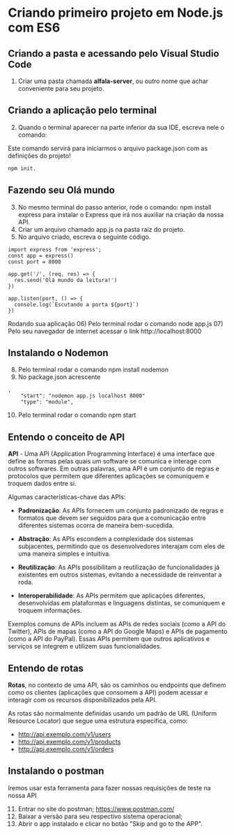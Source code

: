 # Criando primeiro projeto em Node.js com ES6

## Criando a pasta e acessando pelo Visual Studio Code
01) Criar uma pasta chamada **alfala-server**, ou outro nome que achar conveniente para seu projeto.

## Criando a aplicação pelo terminal
02) Quando o terminal aparecer na parte inferior da sua IDE, escreva nele o comando: 

Este comando servirá para iniciarmos o arquivo package.json com as definições do projeto!

```bash
npm init.
```

## Fazendo seu Olá mundo
03) No mesmo terminal do passo anterior, rode o comando: 
npm install express para instalar o Express que irá nos auxiliar na criação da nossa API.
04) Criar um arquivo chamado app.js na pasta raiz do projeto.
05) No arquivo criado, escreva o seguinte código.
```
import express from 'express';
const app = express()
const port = 8000

app.get('/', (req, res) => {
  res.send('Olá mundo da leitura!')
})

app.listen(port, () => {
  console.log(`Escutando a porta ${port}`)
})
```
Rodando sua aplicação
06) Pelo terminal rodar o comando node app.js
07) Pelo seu navegador de internet acessar o link http://localhost:8000

## Instalando o Nodemon 

08) Pelo terminal rodar o comando npm install nodemon 
09) No package.json acrescente 
```
, 
    "start": "nodemon app.js localhost 8000"
    "type": "module",
```
10) Pelo terminal rodar o comando npm start

## Entendo o conceito de API 

__API__ - Uma API (Application Programming Interface) é uma interface que define as formas pelas quais um software se comunica e interage com outros softwares. Em outras palavras, uma API é um conjunto de regras e protocolos que permitem que diferentes aplicações se comuniquem e troquem dados entre si.

Algumas características-chave das APIs:

- __Padronização__: As APIs fornecem um conjunto padronizado de regras e formatos que devem ser seguidos para que a comunicação entre diferentes sistemas ocorra de maneira bem-sucedida.

- __Abstração__: As APIs escondem a complexidade dos sistemas subjacentes, permitindo que os desenvolvedores interajam com eles de uma maneira simples e intuitiva.

- __Reutilização__: As APIs possibilitam a reutilização de funcionalidades já existentes em outros sistemas, evitando a necessidade de reinventar a roda.

- __Interoperabilidade__: As APIs permitem que aplicações diferentes, desenvolvidas em plataformas e linguagens distintas, se comuniquem e troquem informações.

Exemplos comuns de APIs incluem as APIs de redes sociais (como a API do Twitter), APIs de mapas (como a API do Google Maps) e APIs de pagamento (como a API do PayPal). Essas APIs permitem que outros aplicativos e serviços se integrem e utilizem suas funcionalidades.

## Entendo de rotas

**Rotas**, no contexto de uma API, são os caminhos ou endpoints que definem como os clientes (aplicações que consomem a API) podem acessar e interagir com os recursos disponibilizados pela API.

As rotas são normalmente definidas usando um padrão de URL (Uniform Resource Locator) que segue uma estrutura específica, como:

- http://api.exemplo.com/v1/users 
- http://api.exemplo.com/v1/products
- http://api.exemplo.com/v1/orders

##  Instalando o postman
Iremos usar esta ferramenta para fazer nossas requisições de teste na nossa API

11) Entrar no site do postman; https://www.postman.com/
12) Baixar a versão para seu respectivo sistema operacional;
13) Abrir o app instalado e clicar no botão "Skip and go to the APP".

